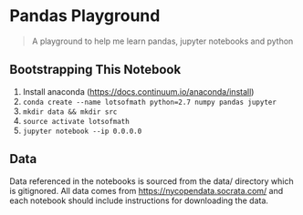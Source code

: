 # Pandas Playground

> A playground to help me learn pandas, jupyter notebooks and python

## Bootstrapping This Notebook

1. Install anaconda (https://docs.continuum.io/anaconda/install)
2. `conda create --name lotsofmath python=2.7 numpy pandas jupyter`
3. `mkdir data && mkdir src`
4. `source activate lotsofmath`
5. `jupyter notebook --ip 0.0.0.0`

## Data

Data referenced in the notebooks is sourced from the data/ directory which is gitignored. All data comes from https://nycopendata.socrata.com/ and each notebook should include instructions for downloading the data.